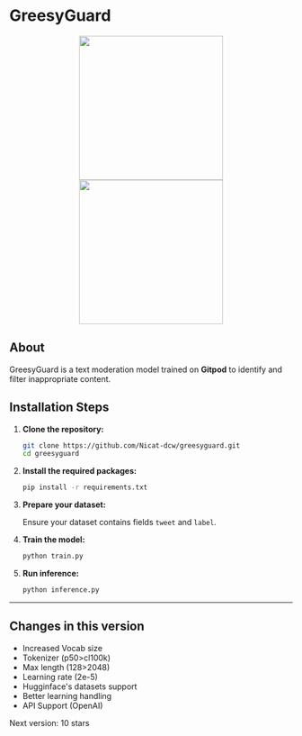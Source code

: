 

# GreesyGuard 

<div align="center">
  <a href="https://www.gitpod.io#gh-light-mode-only">
    <img src="https://github.com/gitpod-io/gitpod/assets/55068936/01a00b23-e1f5-4650-a629-89db8e300708" style="width: 256px;">
  </a>
  <a href="https://www.gitpod.io#gh-dark-mode-only">
    <img src="https://github.com/gitpod-io/gitpod/assets/55068936/ff437ec6-adda-4814-9e92-fff44cfd00ad" style="width: 256px;">
  </a>
</div>

## About

GreesyGuard is a text moderation model trained on **Gitpod** to identify and filter inappropriate content.

## Installation Steps

1. **Clone the repository:**

    ```sh
    git clone https://github.com/Nicat-dcw/greesyguard.git
    cd greesyguard
    ```

2. **Install the required packages:**

    ```sh
    pip install -r requirements.txt
    ```

3. **Prepare your dataset:**

    Ensure your dataset contains fields `tweet` and `label`.

4. **Train the model:**

    ```sh
    python train.py
    ```

5. **Run inference:**

    ```sh
    python inference.py
    ```

---

## Changes in this version
- Increased Vocab size
- Tokenizer (p50>cl100k)
- Max length (128>2048)
- Learning rate (2e-5)
- Hugginface's datasets support
- Better learning handling
- API Support (OpenAI)

Next version: 10 stars


